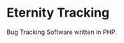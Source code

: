 # Eternity Tracking
Bug Tracking Software written in PHP.<br>
<blockquote class="imgur-embed-pub" lang="en" data-id="a/okAz0"><a href="//imgur.com/okAz0"></a></blockquote><script async src="//s.imgur.com/min/embed.js" charset="utf-8"></script>
